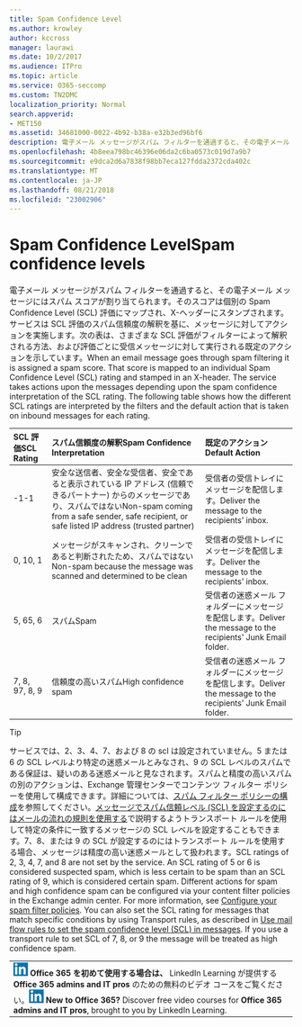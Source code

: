 ```yaml
---
title: Spam Confidence Level
ms.author: krowley
author: kccross
manager: laurawi
ms.date: 10/2/2017
ms.audience: ITPro
ms.topic: article
ms.service: O365-seccomp
ms.custom: TN2DMC
localization_priority: Normal
search.appverid:
- MET150
ms.assetid: 34681000-0022-4b92-b38a-e32b3ed96bf6
description: 電子メール メッセージがスパム フィルターを通過すると、その電子メール メッセージにはスパム スコアが割り当てられます。そのスコアは個別の Spam Confidence Level (SCL) 評価にマップされ、X-ヘッダーにスタンプされます。サービスは SCL 評価のスパム信頼度の解釈を基に、メッセージに対してアクションを実施します。次の表は、さまざまな SCL 評価がフィルターによって解釈される方法、および評価ごとに受信メッセージに対して実行される既定のアクションを示しています。
ms.openlocfilehash: 4b8eea798bc46396e06da2c6ba0573c019d7a9b7
ms.sourcegitcommit: e9dca2d6a7838f98bb7eca127fdda2372cda402c
ms.translationtype: MT
ms.contentlocale: ja-JP
ms.lasthandoff: 08/21/2018
ms.locfileid: "23002906"
---
```

# <a name="spam-confidence-levels"></a><span data-ttu-id="18d68-106">Spam Confidence Level</span><span class="sxs-lookup"><span data-stu-id="18d68-106">Spam confidence levels</span></span>

<span data-ttu-id="18d68-p102">電子メール メッセージがスパム フィルターを通過すると、その電子メール メッセージにはスパム スコアが割り当てられます。そのスコアは個別の Spam Confidence Level (SCL) 評価にマップされ、X-ヘッダーにスタンプされます。サービスは SCL 評価のスパム信頼度の解釈を基に、メッセージに対してアクションを実施します。次の表は、さまざまな SCL 評価がフィルターによって解釈される方法、および評価ごとに受信メッセージに対して実行される既定のアクションを示しています。</span><span class="sxs-lookup"><span data-stu-id="18d68-p102">When an email message goes through spam filtering it is assigned a spam score. That score is mapped to an individual Spam Confidence Level (SCL) rating and stamped in an X-header. The service takes actions upon the messages depending upon the spam confidence interpretation of the SCL rating. The following table shows how the different SCL ratings are interpreted by the filters and the default action that is taken on inbound messages for each rating.</span></span>
  
|<span data-ttu-id="18d68-111">**SCL 評価**</span><span class="sxs-lookup"><span data-stu-id="18d68-111">**SCL Rating**</span></span>|<span data-ttu-id="18d68-112">**スパム信頼度の解釈**</span><span class="sxs-lookup"><span data-stu-id="18d68-112">**Spam Confidence Interpretation**</span></span>|<span data-ttu-id="18d68-113">**既定のアクション**</span><span class="sxs-lookup"><span data-stu-id="18d68-113">**Default Action**</span></span>|
|:-----|:-----|:-----|
|<span data-ttu-id="18d68-114">-1</span><span class="sxs-lookup"><span data-stu-id="18d68-114">-1</span></span>  <br/> |<span data-ttu-id="18d68-115">安全な送信者、安全な受信者、安全であると表示されている IP アドレス (信頼できるパートナー) からのメッセージであり、スパムではない</span><span class="sxs-lookup"><span data-stu-id="18d68-115">Non-spam coming from a safe sender, safe recipient, or safe listed IP address (trusted partner)</span></span>  <br/> |<span data-ttu-id="18d68-116">受信者の受信トレイにメッセージを配信します。</span><span class="sxs-lookup"><span data-stu-id="18d68-116">Deliver the message to the recipients' inbox.</span></span>  <br/> |
|<span data-ttu-id="18d68-117">0, 1</span><span class="sxs-lookup"><span data-stu-id="18d68-117">0, 1</span></span>  <br/> |<span data-ttu-id="18d68-118">メッセージがスキャンされ、クリーンであると判断されたため、スパムではない</span><span class="sxs-lookup"><span data-stu-id="18d68-118">Non-spam because the message was scanned and determined to be clean</span></span>  <br/> |<span data-ttu-id="18d68-119">受信者の受信トレイにメッセージを配信します。</span><span class="sxs-lookup"><span data-stu-id="18d68-119">Deliver the message to the recipients' inbox.</span></span>  <br/> |
|<span data-ttu-id="18d68-120">5, 6</span><span class="sxs-lookup"><span data-stu-id="18d68-120">5, 6</span></span>  <br/> | <span data-ttu-id="18d68-121">スパム</span><span class="sxs-lookup"><span data-stu-id="18d68-121">Spam</span></span>  <br/> |<span data-ttu-id="18d68-122">受信者の迷惑メール フォルダーにメッセージを配信します。</span><span class="sxs-lookup"><span data-stu-id="18d68-122">Deliver the message to the recipients' Junk Email folder.</span></span>  <br/> |
|<span data-ttu-id="18d68-123">7, 8, 9</span><span class="sxs-lookup"><span data-stu-id="18d68-123">7, 8, 9</span></span>  <br/> |<span data-ttu-id="18d68-124">信頼度の高いスパム</span><span class="sxs-lookup"><span data-stu-id="18d68-124">High confidence spam</span></span>  <br/> |<span data-ttu-id="18d68-125">受信者の迷惑メール フォルダーにメッセージを配信します。</span><span class="sxs-lookup"><span data-stu-id="18d68-125">Deliver the message to the recipients' Junk Email folder.</span></span>  <br/> |
   
> [!TIP]
> <span data-ttu-id="18d68-p103">サービスでは、2、3、4、7、および 8 の scl は設定されていません。5 または 6 の SCL レベルより特定の迷惑メールとみなされ、9 の SCL レベルのスパムである保証は、疑いのある迷惑メールと見なされます。スパムと精度の高いスパムの別のアクションは、Exchange 管理センターでコンテンツ フィルター ポリシーを使用して構成できます。詳細については、[スパム フィルター ポリシーの構成](configure-your-spam-filter-policies.md)を参照してください。[メッセージでスパム信頼レベル (SCL) を設定するのにはメールの流れの規則を使用する](use-mail-flow-rules-to-set-the-spam-confidence-level-scl-in-messages.md)で説明するようトランスポート ルールを使用して特定の条件に一致するメッセージの SCL レベルを設定することもできます。7、8、または 9 の SCL が設定するのにはトランスポート ルールを使用する場合、メッセージは精度の高い迷惑メールとして扱われます。</span><span class="sxs-lookup"><span data-stu-id="18d68-p103">SCL ratings of 2, 3, 4, 7, and 8 are not set by the service. An SCL rating of 5 or 6 is considered suspected spam, which is less certain to be spam than an SCL rating of 9, which is considered certain spam. Different actions for spam and high confidence spam can be configured via your content filter policies in the Exchange admin center. For more information, see [Configure your spam filter policies](configure-your-spam-filter-policies.md). You can also set the SCL rating for messages that match specific conditions by using Transport rules, as described in [Use mail flow rules to set the spam confidence level (SCL) in messages](use-mail-flow-rules-to-set-the-spam-confidence-level-scl-in-messages.md). If you use a transport rule to set SCL of 7, 8, or 9 the message will be treated as high confidence spam.</span></span> 
  
||
|:-----|
|<span data-ttu-id="18d68-p104">![LinkedIn Learning の小さいアイコン](media/eac8a413-9498-4220-8544-1e37d1aaea13.png) **Office 365 を初めて使用する場合は、**         LinkedIn Learning が提供する **Office 365 admins and IT pros** のための無料のビデオ コースをご覧ください。</span><span class="sxs-lookup"><span data-stu-id="18d68-p104">![The short icon for LinkedIn Learning](media/eac8a413-9498-4220-8544-1e37d1aaea13.png) **New to Office 365?**         Discover free video courses for **Office 365 admins and IT pros**, brought to you by LinkedIn Learning.</span></span> |
   

